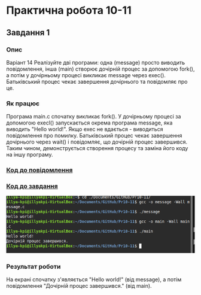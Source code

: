 # Практична робота 10-11

## Завдання 1

### Опис

Варіант 14
Реалізуйте дві програми: одна (message) просто виводить повідомлення, інша (main) створює дочірній процес за допомогою fork(), а потім у дочірньому процесі викликає message через exec(). Батьківський процес чекає завершення дочірнього та повідомляє про це.

### Як працює

Програма main.c спочатку викликає fork(). У дочірньому процесі за допомогою execl() запускається окрема програма message, яка виводить "Hello world!". Якщо exec не вдається - виводиться повідомлення про помилку. Батьківський процес чекає завершення дочірнього через wait() і повідомляє, що дочірній процес завершився. Таким чином, демонструється створення процесу та заміна його коду на іншу програму.

### [Код до повідомлення](message.c)
### [Код до завдання](main.c)

![Зображення](task1.png)

### Результат роботи

На екрані спочатку з'являється "Hello world!" (від message), а потім повідомлення "Дочірній процес завершився." (від main).

